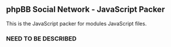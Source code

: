 ## phpBB Social Network - JavaScript Packer

This is the JavaScript packer for modules JavaScript files.


### NEED TO BE DESCRIBED